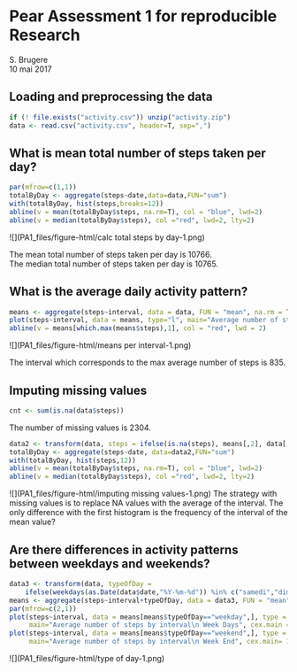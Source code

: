 # Pear Assessment 1 for reproducible Research
S. Brugere  
10 mai 2017  


  
## Loading and preprocessing the data

```r
if (! file.exists("activity.csv")) unzip("activity.zip")
data <- read.csv("activity.csv", header=T, sep=",")
```
  
  
## What is mean total number of steps taken per day?

```r
par(mfrow=c(1,1))
totalByDay <- aggregate(steps~date,data=data,FUN="sum")
with(totalByDay, hist(steps,breaks=12))
abline(v = mean(totalByDay$steps, na.rm=T), col = "blue", lwd=2)
abline(v = median(totalByDay$steps), col ="red", lwd=2, lty=2)
```

![](PA1_files/figure-html/calc total steps by day-1.png)<!-- -->
  
The mean total number of steps taken per day is 10766.  
The median total number of steps taken per day is 10765.  
  
## What is the average daily activity pattern?

```r
means <- aggregate(steps~interval, data = data, FUN = "mean", na.rm = TRUE)
plot(steps~interval, data = means, type="l", main="Average number of steps by interval",ylim=c(0,300))
abline(v = means[which.max(means$steps),1], col = "red", lwd = 2)
```

![](PA1_files/figure-html/means per interval-1.png)<!-- -->
  
The interval which corresponds to the max average number of steps is 835.  
    
## Imputing missing values

```r
cnt <- sum(is.na(data$steps))
```
The number of missing values is 2304.  


```r
data2 <- transform(data, steps = ifelse(is.na(steps), means[,2], data[,1]))
totalByDay <- aggregate(steps~date, data=data2,FUN="sum")
with(totalByDay, hist(steps,12))
abline(v = mean(totalByDay$steps, na.rm=T), col = "blue", lwd=2)
abline(v = median(totalByDay$steps), col ="red", lwd=2, lty=2)
```

![](PA1_files/figure-html/imputing missing values-1.png)<!-- -->
The strategy with missing values is to replace NA values with the average of the interval.
The only difference with the first histogram is the frequency of the interval of the mean value?  
  
## Are there differences in activity patterns between weekdays and weekends?

```r
data3 <- transform(data, typeOfDay = 
    ifelse(weekdays(as.Date(data$date,"%Y-%m-%d")) %in% c("samedi","dimanche"), "weekend", "weekday"))
means <- aggregate(steps~interval+typeOfDay, data = data3, FUN = "mean", na.rm = TRUE)
par(mfrow=c(2,1))
plot(steps~interval, data = means[means$typeOfDay=="weekday",], type = "l", 
     main="Average number of steps by interval\n Week Days", cex.main = 1.5, ylim=c(0,300))
plot(steps~interval, data = means[means$typeOfDay=="weekend",], type = "l", 
     main="Average number of steps by interval\n Week End", cex.main= 1.5, ylim=c(0,300))
```

![](PA1_files/figure-html/type of day-1.png)<!-- -->
